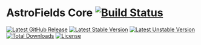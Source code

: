 # AstroFields Core [![Build Status](http://img.shields.io/travis/AstroFields/Core.svg?style=flat-square)](https://travis-ci.org/AstroFields/Core)

[![Latest GitHub Release](https://img.shields.io/github/tag/AstroFields/Core.svg?style=flat-square)](https://github.com/AstroFields/Core/releases)
[![Latest Stable Version](https://poser.pugx.org/wecodemore/astrofields-core/v/stable.svg)](https://packagist.org/packages/wecodemore/astrofields-core)
[![Latest Unstable Version](https://poser.pugx.org/wecodemore/astrofields-core/v/unstable.svg)](https://packagist.org/packages/wecodemore/astrofields-core)
[![Total Downloads](https://img.shields.io/packagist/dt/wecodemore/astrofields-core.svg?style=flat-square)](https://packagist.org/packages/wecodemore/astrofields-core)
[![License](http://img.shields.io/badge/license-MIT-009ee0.svg?style=flat-square)](https://packagist.org/packages/wecodemore/astrofields-core)
